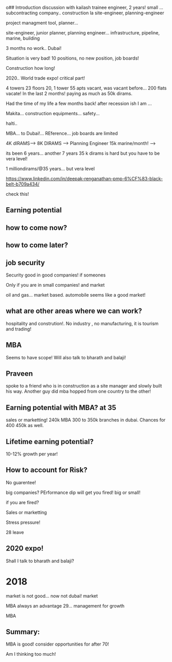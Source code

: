 o## Introduction discussion with kailash
trainee engineer, 2 years! small ... subcontracting
company.. construction la site-engineer, planning-engineer

project managment tool, planner... 

site-engineer, junior planner, planning engineer... infrastructure,
pipeline, 
marine, building

3 months no work.. Dubai!


Situation is very bad! 10 positions, no new position, job boards!

Construction how long!

2020.. World trade expo! critical part!

4 towers 23 floors 20, 1 tower 55 apts vacant, was vacant before... 200
flats vacate! In the last 2 months! paying as much as 50k dirams. 

Had the time of my life a few months back! after recession ish I am
...

Makita... construction equipments... safety... 

halti.. 

MBA... to Dubai!... REference... job boards are limited

4K dIRAMS--> 8K DIRAMS --> Planning Engineer  15k marine/month! -->

its been 6 years... another 7 years 35 k dirams is hard but you have
to be vera level!

1 milliondirams/@35 years... but vera level

https://www.linkedin.com/in/deepak-renganathan-pmp-6%CF%83-black-belt-b709a434/

check this!

## Earning potential


## how to come now?

## how to come later?

## job security
Security good in good companies! if someones 

Only if you are in small companies! and market 

oil and gas... market based. automobile seems like a good market!


## what are other areas where we can work?

hospitality and constrution!. No industry , no manufacturing, it is
tourism and trading!

## MBA

Seems to have scope! Will also talk to bharath and balaji!


## Praveen
spoke to a friend who is in construction as a site manager and slowly
built his way. Another guy did mba hopped from one country to the other!


## Earning potential with MBA? at 35

sales or marketting! 240k MBA 300 to 350k  branches in dubai. Chances
for 400 450k as well.

## Lifetime earning potential?

10-12% growth per year!

## How to account for Risk?

No guarentee! 

big companies? PErformance dip will get you fired! big or small!

if you are fired? 

Sales or marketting

Stress pressure!

28 leave 


## 2020 expo!



Shall I talk to bharath and balaji?

# 2018

market is not good... now not dubai! market 


MBA always an advantage 29... management for growth

MBA 


## Summary:


MBA is good! consider opportunities for after 70!

Am I thinking too much!
